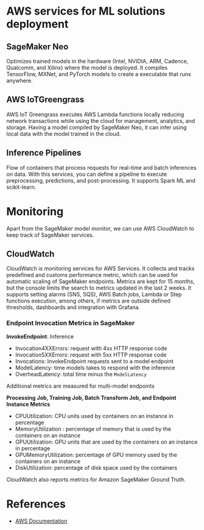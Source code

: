 # AWS services for ML solutions deployment

## SageMaker Neo 

Optimizes trained models in the hardware (Intel, NVIDIA, ARM, Cadence, Qualcomm, and Xilinx) where the model is deployed. It compiles TensorFlow, MXNet, and PyTorch models to create a executable that runs anywhere.

## AWS IoTGreengrass

AWS IoT Greengrass executes AWS Lambda functions locally reducing network transactions while using the cloud for management, analytics, and storage. Having a model compiled by SageMaker Neo, it can infer using local data with the model trained in the cloud.

## Inference Pipelines

Flow of containers that process requests for real-time and batch inferences on data. With this services, you can define a pipeline to execute preprocessing, predictions, and post-processing. It supports Spark ML and scikit-learn.

# Monitoring

Apart from the SageMaker model monitor, we can use AWS CloudWatch to keep track of SageMaker services.

## CloudWatch

CloudWatch is monitoring services for AWS Services. It collects and tracks predefined and customs performance metric, which can be used for automatic scaling of SageMaker endpoints. Metrics are kept for 15 months, but the console limits the search to metrics updated in the last 2 weeks.
It supports setting alarms (SNS, SQS), AWS Batch jobs, Lambda or Step functions execution, among others, if metrics are outside defined thresholds, dashboards and integration with Grafana.

### Endpoint Invocation Metrics in SageMaker

**InvokeEndpoint**: Inference
- Invocation4XXErrors: request with 4xx HTTP response code
- Invocation5XXErrors: request with 5xx HTTP response code 	
- Invocations: InvokeEndpoint requests sent to a model endpoint
- ModelLatency: time models takes to respond with the inference
- OverheadLatency: total time minus the `ModelLatency`

Additional metrics are measured for multi-model endpoints

**Processing Job, Training Job, Batch Transform Job, and Endpoint Instance Metrics**
- CPUUtilization: CPU units used by containers on an instance in percentage
- MemoryUtilization : percentage of memory that is used by the containers on an instance
- GPUUtilization: GPU units that are used by the containers on an instance in percentage
- GPUMemoryUtilization: percentage of GPU memory used by the containers on an instance
- DiskUtilization: percentage of disk space used by the containers

CloudWatch also reports metrics for Amazon SageMaker Ground Truth.


# References

- [AWS Documentation](https://docs.aws.amazon.com/index.html)